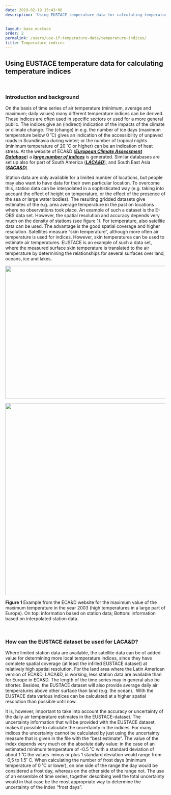 ```yaml
---
date: 2019-02-19 15:43:08
description: 'Using EUSTACE temperature data for calculating temperature indices

  '
layout: base_eustace
order: 2
permalink: /users/use-if-temperature-data/temperature-indices/
title: Temperature indices
---
```


<h2><strong>Using EUSTACE temperature data for calculating temperature indices</strong></h2>
<p><strong><br></strong></p>
<h3><strong><span>Introduction and background</span></strong></h3>
<p>On the basis of time series of air temperature (minimum, average and maximum; daily values) many different temperature indices can be derived. These indices are often used in specific sectors or used for a more general public. The indices give an (indirect) indication of the impacts of the climate or climate change. The (change) in e.g. the number of ice days (maximum temperature below 0 ˚C) gives an indication of the accessibility of unpaved roads in Scandinavia during winter; or the number of tropical nights (minimum temperature of 20 ˚C or higher) can be an indication of heat stress. At the website of ECA&amp;D (<em><strong><a href="http://www.ecad.eu/">European Climate Assessment Database</a></strong></em>) a <em><strong>l<a href="http://www.ecad.eu/indicesextremes/indicesdictionary.php">arge number of indices</a></strong></em> is generated. Similar databases are set up also for part of South America (<em><strong><a href="http://lacad.ciifen.org/">LACA&amp;D</a></strong></em>), and South East Asia (<em><strong><a href="http://sacad.database.bmkg.go.id/">SACA&amp;D</a></strong></em>).</p>
<p>Station data are only available for a limited number of locations, but people may also want to have data for their own particular location. To overcome this, station data can be interpolated in a sophisticated way (e.g. taking into account the effect of height on temperature, or the effect of the presence of the sea or large water bodies). The resulting gridded datasets give estimates of the e.g. area average temperature in the past on locations where no observations took place. An example of such a dataset is the E-OBS data set. However, the spatial resolution and accuracy depends very much on the density of stations (see figure 1). For temperature, also satellite data can be used. The advantage is the good spatial coverage and higher resolution. Satellites measure “skin temperature”, although more often air temperature is used for indices. However, skin temperatures can be used to estimate air temperatures. EUSTACE is an example of such a data set, where the measured surface skin temperature is translated to the air temperature by determining the relationships for several surfaces over land, oceans, ice and lakes.</p>
<p><img height="417" src="https://www.eustaceproject.org/eustace/static/media/uploads/txx_2003.png" width="600"></p>
<p><img height="603" src="https://www.eustaceproject.org/eustace/static/media/uploads/txx.png" width="600"></p>
<p><b>Figure 1</b> Example from the ECA&amp;D website for the maximum value of the maximum temperature in the year 2003 (high temperatures in a large part of Europe). On top: information based on station data; Bottom: information based on interpolated station data.</p>
<p> </p>
<h3><strong>How can the EUSTACE dataset be used for LACA&amp;D?</strong></h3>
<p>Where limited station data are available, the satellite data can be of added value for determining more local temperature indices, since they have complete spatial coverage (at least the infilled EUSTACE dataset) at relatively high spatial resolution. For the land area where the Latin American version of ECA&amp;D, LACA&amp;D, is working, less station data are available than for Europe in ECA&amp;D. The length of the time series may in general also be shorter. Besides, the EUSTACE dataset will also provide average daily air temperatures above other surface than land (e.g. the ocean).  With the EUSTACE data various indices can be calculated at a higher spatial resolution than possible until now.</p>
<p>It is, however, important to take into account the accuracy or uncertainty of the daily air temperature estimates in the EUSTACE-dataset. The uncertainty information that will be provided with the EUSTACE dataset, makes it possible to calculate the uncertainty in the indices. For many indices the uncertainty cannot be calculated by just using the uncertainty measure that is given in the file with the “best estimate”. The value of the index depends very much on the absolute daily value: in the case of an estimated minimum temperature of -0.5 ˚C with a standard deviation of about 1 ˚C the values  minus or plus 1 standard deviation would range from -0,5 to 1.5˚ C. When calculating the number of frost days (minimum temperature of 0 ˚C or lower), on one side of the range the day would be considered a frost day, whereas on the other side of the range not. The use of an ensemble of time series, together describing well the total uncertainty would in that case be the most appropriate way to determine the uncertainty of the index “frost days”.</p>
